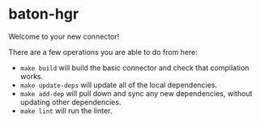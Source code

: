 # baton-hgr
Welcome to your new connector!

There are a few operations you are able to do from here:
- `make build` will build the basic connector and check that compilation works.
- `make update-deps` will update all of the local dependencies.
- `make add-dep` will pull down and sync any new dependencies, without updating other dependencies.
- `make lint` will run the linter.

